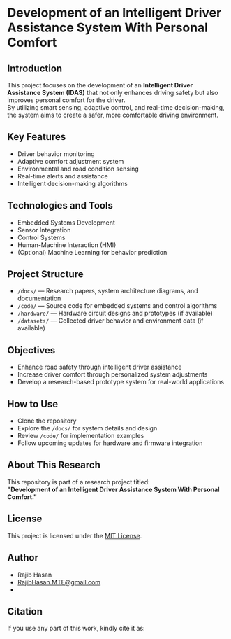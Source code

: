 # Development of an Intelligent Driver Assistance System With Personal Comfort

## Introduction
This project focuses on the development of an **Intelligent Driver Assistance System (IDAS)** that not only enhances driving safety but also improves personal comfort for the driver.  
By utilizing smart sensing, adaptive control, and real-time decision-making, the system aims to create a safer, more comfortable driving environment.

## Key Features
- Driver behavior monitoring
- Adaptive comfort adjustment system
- Environmental and road condition sensing
- Real-time alerts and assistance
- Intelligent decision-making algorithms

## Technologies and Tools
- Embedded Systems Development
- Sensor Integration
- Control Systems
- Human-Machine Interaction (HMI)
- (Optional) Machine Learning for behavior prediction

## Project Structure
- `/docs/` — Research papers, system architecture diagrams, and documentation
- `/code/` — Source code for embedded systems and control algorithms
- `/hardware/` — Hardware circuit designs and prototypes (if available)
- `/datasets/` — Collected driver behavior and environment data (if available)

## Objectives
- Enhance road safety through intelligent driver assistance
- Increase driver comfort through personalized system adjustments
- Develop a research-based prototype system for real-world applications

## How to Use
- Clone the repository
- Explore the `/docs/` for system details and design
- Review `/code/` for implementation examples
- Follow upcoming updates for hardware and firmware integration

## About This Research
This repository is part of a research project titled:  
**"Development of an Intelligent Driver Assistance System With Personal Comfort."**

## License
This project is licensed under the [MIT License](LICENSE).

## Author
- Rajib Hasan
- RajibHasan.MTE@gmail.com
- 

## Citation
If you use any part of this work, kindly cite it as:
